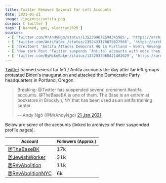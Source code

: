 ```yaml
---
title: Twitter Removes Several Far Left Accounts
date: 2021-01-21
image: /img/misc/antifa.png
corpos: [ twitter ]
tags: [ banned, gov, election2020 ]
sources:
 - [ 'twitter.com/MrAndyNgo/status/1352399672594345985', 'https://archive.is/AaKu1' ]
 - [ 'twitter.com/AntifaSac_/status/1352433178879827968', 'https://archive.is/Bv8z4' ]
 - [ 'Breitbart "Antifa Attacks Democrat HQ in Portland — Wants Revenge, Not Biden" by Bob Price (20 Jan 2021)', 'https://archive.is/Tos3S' ]
 - [ 'New York Post "Twitter suspends ‘Antifa’ accounts with more than 71K followers" by Lia Eustachewich (22 Jan 2021)', 'https://archive.is/P5oig' ]
 - [ 'twitter.com/ByMikeBaker/status/1352037060421402629', 'https://archive.is/kQJJE' ]
---
```


[Twitter](/twitter/) banned several far left / Antifa accounts the day after
far left groups protested Biden's inauguration and attacked the Democratic
Party headquarters in Portland, Oregon.

> Breaking: @Twitter has suspended several prominent #antifa accounts.
> @TheBaseBK is one of them. The Base is an extremist bookstore in Brooklyn, NY
> that has been used as an antifa training center.
>
> -- Andy Ngô (@MrAndyNgo) [21 Jan 2021](https://archive.is/AaKu1)

Below are some of the accounts (linked to archives of their suspended profile
pages).

<small>Account</small> | <small>Followers (Approx.)</small>
---|---
[@TheBaseBK](https://archive.is/taQuw) | 17k
[@JewishWorker](https://archive.is/Zq9xW) | 31k
[@RevAbolition](https://archive.is/hs7N5) | 11k
[@RevAbolitionNYC](https://archive.is/UXMqO) | 6k
